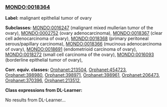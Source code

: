 
### [MONDO:0018364](http://purl.obolibrary.org/obo/MONDO_0018364)
**Label:** malignant epithelial tumor of ovary

**Subclasses:** [MONDO:0016247](http://purl.obolibrary.org/obo/MONDO_0016247) (malignant mixed mullerian tumor of the ovary), [MONDO:0002752](http://purl.obolibrary.org/obo/MONDO_0002752) (ovary adenocarcinoma), [MONDO:0018367](http://purl.obolibrary.org/obo/MONDO_0018367) (clear cell adenocarcinoma of ovary), [MONDO:0018368](http://purl.obolibrary.org/obo/MONDO_0018368) (primary peritoneal serous/papillary carcinoma), [MONDO:0018366](http://purl.obolibrary.org/obo/MONDO_0018366) (mucinous adenocarcinoma of ovary), [MONDO:0018691](http://purl.obolibrary.org/obo/MONDO_0018691) (endometrioid carcinoma of ovary), [MONDO:0018272](http://purl.obolibrary.org/obo/MONDO_0018272) (small cell carcinoma of the ovary), [MONDO:0016093](http://purl.obolibrary.org/obo/MONDO_0016093) (borderline epithelial tumor of ovary), 

**Corr. equiv. classes:** [Orphanet:213504](http://www.orpha.net/ORDO/Orphanet_213504), [Orphanet:454723](http://www.orpha.net/ORDO/Orphanet_454723), [Orphanet:398980](http://www.orpha.net/ORDO/Orphanet_398980), [Orphanet:398971](http://www.orpha.net/ORDO/Orphanet_398971), [Orphanet:398961](http://www.orpha.net/ORDO/Orphanet_398961), [Orphanet:206473](http://www.orpha.net/ORDO/Orphanet_206473), [Orphanet:370396](http://www.orpha.net/ORDO/Orphanet_370396), [Orphanet:213512](http://www.orpha.net/ORDO/Orphanet_213512), 

**Class expressions from DL-Learner:**

No results from DL-Learner...



